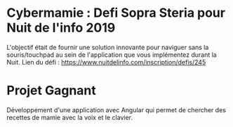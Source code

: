 # Cybermamie : Defi Sopra Steria pour Nuit de l'info 2019

L'objectif était de fournir une solution innovante pour naviguer sans la souris/touchpad au sein de l'application que vous implémentez durant la Nuit.
Lien du défi : https://www.nuitdelinfo.com/inscription/defis/245

# Projet Gagnant 

Développement d'une application avec Angular qui permet de chercher des recettes de mamie avec la voix et le clavier.


